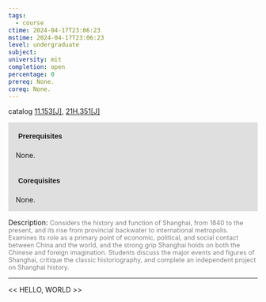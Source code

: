 ```yaml
---
tags:
  - course
ctime: 2024-04-17T23:06:23
mstime: 2024-04-17T23:06:23
level: undergraduate
subject: 
university: mit
completion: open
percentage: 0
prereq: None.
coreq: None.
---
```


catalog [11.153[J]](http://student.mit.edu/catalog/m11a.html#11.153), [21H.351[J]](http://student.mit.edu/catalog/m21Hb.html#21H.351)

<span style="display: block; padding: 15px; background-color: rgb(100, 100, 100, 0.2);"><font id="m_prereq684_0" style="display: block; font-family: Arial, sans-serif; font-weight: bold; padding: 5px">Prerequisites</font><br><span id="prereq684_0">None.</span></span>
<span style="display: block; padding: 15px; background-color: rgb(100, 100, 100, 0.2);"><font id="m_coreq684_0" style="display: block; font-family: Arial, sans-serif; font-weight: bold; padding: 5px">Corequisites</font><br><span id="coreq684_0">None.</span></span>

<font style="">Description:</font>
<font style="color: grey; font-size: 0.8rem;">Considers the history and function of Shanghai, from 1840 to the present, and its rise from provincial backwater to international metropolis. Examines its role as a primary point of economic, political, and social contact between China and the world, and the strong grip Shanghai holds on both the Chinese and foreign imagination. Students discuss the major events and figures of Shanghai, critique the classic historiography, and complete an independent project on Shanghai history.</font>



---

<< HELLO, WORLD >>
